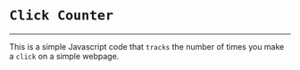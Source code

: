 # `Click Counter`

___
This is a simple Javascript code that `tracks` the number of times you make a `click` on a simple webpage.

